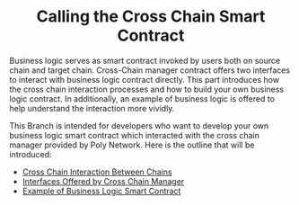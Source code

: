 <h1 align="center">Calling the Cross Chain Smart Contract</h1>
Business logic serves as smart contract invoked by users both on source chain and target chain. Cross-Chain manager contract offers two interfaces to interact with business logic contract directly. This part introduces how the cross chain interaction processes and how to build your own business logic contract. In additionally, an example of business logic is offered to help understand the interaction more vividly. 

This Branch is intended for developers who want to develop your own business logic smart contract which interacted with the cross chain manager provided by Poly Network. Here is the outline that will be introduced:

- [Cross Chain Interaction Between Chains](./Interaction.md)
- [Interfaces Offered by Cross Chain Manager](./Interfaces.md)
- [Example of Business Logic Smart Contract](./Example.md)
